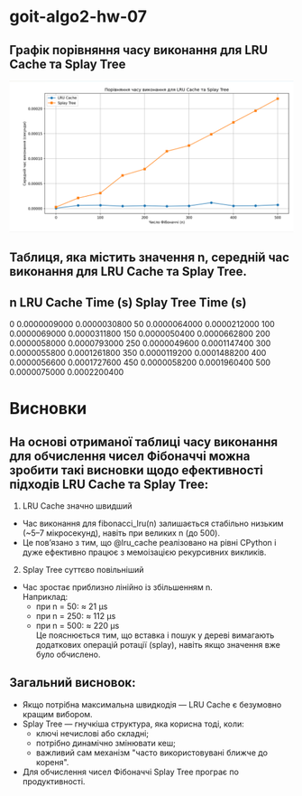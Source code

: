 # goit-algo2-hw-07


## Графік порівняння часу виконання для LRU Cache та Splay Tree
![alt text](Screenshot.png)

## Таблиця, яка містить значення n, середній час виконання для LRU Cache та Splay Tree. 

n          LRU Cache Time (s)     Splay Tree Time (s)   
------------------------------------------------------
0          0.0000009000           0.0000030800
50         0.0000064000           0.0000212000
100        0.0000069000           0.0000311800
150        0.0000050400           0.0000662800
200        0.0000058000           0.0000793000
250        0.0000049600           0.0001147400
300        0.0000055800           0.0001261800
350        0.0000119200           0.0001488200
400        0.0000056600           0.0001727600
450        0.0000058200           0.0001960400
500        0.0000075000           0.0002200400


# Висновки
## На основі отриманої таблиці часу виконання для обчислення чисел Фібоначчі можна зробити такі висновки щодо ефективності підходів LRU Cache та Splay Tree:

1. LRU Cache значно швидший
- Час виконання для fibonacci_lru(n) залишається стабільно низьким (~5–7 мікросекунд), навіть при великих n (до 500).
- Це пов’язано з тим, що @lru_cache реалізовано на рівні CPython і дуже ефективно працює з мемоізацією рекурсивних викликів.

2. Splay Tree суттєво повільніший
- Час зростає приблизно лінійно із збільшенням n.\
Наприклад:
  * при n = 50: ≈ 21 μs
  * при n = 250: ≈ 112 μs
  * при n = 500: ≈ 220 μs\
Це пояснюється тим, що вставка і пошук у дереві вимагають додаткових операцій ротації (splay), навіть якщо значення вже було обчислено.

## Загальний висновок:
- Якщо потрібна максимальна швидкодія — LRU Cache є безумовно кращим вибором.
- Splay Tree — гнучкіша структура, яка корисна тоді, коли:
  * ключі нечислові або складні;
  * потрібно динамічно змінювати кеш;
  * важливий сам механізм "часто використовувані ближче до кореня".
- Для обчислення чисел Фібоначчі Splay Tree програє по продуктивності.

